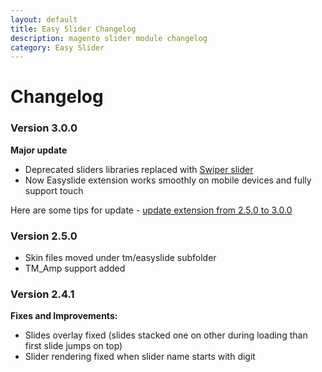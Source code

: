 ```yaml
---
layout: default
title: Easy Slider Changelog
description: magento slider module changelog
category: Easy Slider
---
```


# Changelog

### Version 3.0.0

**Major update**

 -  Deprecated sliders libraries replaced with [Swiper slider](http://idangero.us/swiper)
 -  Now Easyslide extension works smoothly on mobile devices and fully support
    touch

Here are some tips for update - [update extension from 2.5.0 to 3.0.0](../installation/#update-extension-from-250-to-300)

### Version 2.5.0

 -  Skin files moved under tm/easyslide subfolder
 -  TM_Amp support added

### Version 2.4.1

**Fixes and Improvements:**

 -  Slides overlay fixed (slides stacked one on other during loading than
    first slide jumps on top)
 -  Slider rendering fixed when slider name starts with digit

